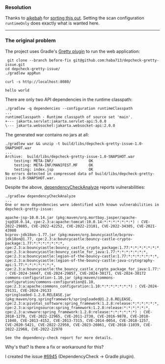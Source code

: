 ### Resolution

Thanks to [aikebah][aikebah] for [sorting this out][resolution]. Setting the
scan configuration `runtimeOnly` does exactly what is wanted here.

---

### The original problem

The project uses Gradle's [Gretty plugin][gretty] to run the web application:
```
 git clone --branch before-fix git@github.com:haba713/depcheck-gretty-issue.git
cd depcheck-gretty-issue/
./gradlew appRun
```
```
curl -s http://localhost:8080/

hello world
```

There are only two API dependencies in the runtime classpath:
```
./gradlew -q dependencies --configuration runtimeClasspath       
...
runtimeClasspath - Runtime classpath of source set 'main'.
+--- jakarta.servlet:jakarta.servlet-api:5.0.0
\--- jakarta.websocket:jakarta.websocket-api:2.0.0
```

The generated war contains no jars at all:
```
./gradlew war && unzip -t build/libs/depcheck-gretty-issue-1.0-SNAPSHOT.war 
...
Archive:  build/libs/depcheck-gretty-issue-1.0-SNAPSHOT.war
    testing: META-INF/                OK
    testing: META-INF/MANIFEST.MF     OK
    testing: index.jsp                OK
No errors detected in compressed data of build/libs/depcheck-gretty-issue-1.0-SNAPSHOT.war.
```

Despite the above, [dependencyCheckAnalyze][dca] reports vulnerabilities:
```
./gradlew dependencyCheckAnalyze                          
...
One or more dependencies were identified with known vulnerabilities in depcheck-gretty-issue:

apache-jsp-10.0.14.jar (pkg:maven/org.mortbay.jasper/apache-jsp@10.0.14, cpe:2.3:a:apache:tomcat:10.0.14:*:*:*:*:*:*:*) : CVE-2022-29885, CVE-2022-42252, CVE-2022-23181, CVE-2022-34305, CVE-2021-43980
bcprov-jdk18on-1.77.jar (pkg:maven/org.bouncycastle/bcprov-jdk18on@1.77, cpe:2.3:a:bouncycastle:bouncy-castle-crypto-package:1.77:*:*:*:*:*:*:*, cpe:2.3:a:bouncycastle:bouncy_castle_crypto_package:1.77:*:*:*:*:*:*:*, cpe:2.3:a:bouncycastle:bouncy_castle_for_java:1.77:*:*:*:*:*:*:*, cpe:2.3:a:bouncycastle:legion-of-the-bouncy-castle:1.77:*:*:*:*:*:*:*, cpe:2.3:a:bouncycastle:legion-of-the-bouncy-castle-java-crytography-api:1.77:*:*:*:*:*:*:*, cpe:2.3:a:bouncycastle:the_bouncy_castle_crypto_package_for_java:1.77:*:*:*:*:*:*:*) : CVE-2024-34447, CVE-2024-29857, CVE-2024-30171, CVE-2024-30172
commons-configuration-1.10.jar (pkg:maven/commons-configuration/commons-configuration@1.10, cpe:2.3:a:apache:commons_configuration:1.10:*:*:*:*:*:*:*) : CVE-2024-29131, CVE-2024-29133
springloaded-1.2.8.RELEASE.jar (pkg:maven/org.springframework/springloaded@1.2.8.RELEASE, cpe:2.3:a:pivotal_software:spring_framework:1.2.8:release:*:*:*:*:*:*, cpe:2.3:a:springsource:spring_framework:1.2.8:release:*:*:*:*:*:*, cpe:2.3:a:vmware:spring_framework:1.2.8:release:*:*:*:*:*:*) : CVE-2018-1270, CVE-2022-22965, CVE-2011-2730, CVE-2016-9878, CVE-2018-11040, CVE-2013-4152, CVE-2013-7315, CVE-2014-0054, CVE-2018-1257, CVE-2020-5421, CVE-2022-22950, CVE-2023-20861, CVE-2018-11039, CVE-2022-22968, CVE-2022-22970

See the dependency-check report for more details.
```

Why's that? Is there a fix or workaround for this?

I created the issue [#6945][6945] (DependencyCheck → Gradle plugin).

[aikebah]: (https://github.com/aikebah)
[resolution]: https://github.com/jeremylong/DependencyCheck/issues/6945#issuecomment-2331225711
[gretty]: https://gretty-gradle-plugin.github.io/gretty-doc/
[dca]: https://jeremylong.github.io/DependencyCheck/dependency-check-gradle/configuration.html
[6945]: https://github.com/jeremylong/DependencyCheck/issues/6945
